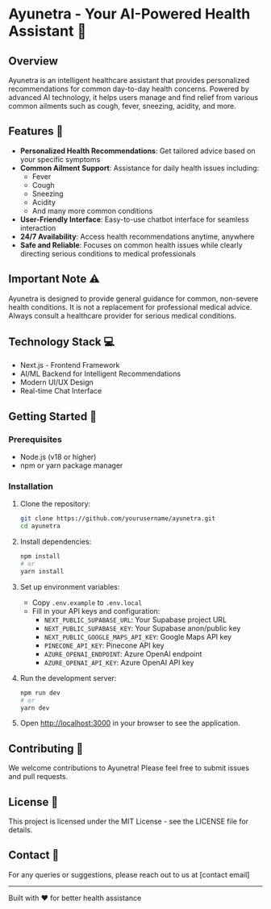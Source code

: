 # Ayunetra - Your AI-Powered Health Assistant 🏥

## Overview

Ayunetra is an intelligent healthcare assistant that provides personalized recommendations for common day-to-day health concerns. Powered by advanced AI technology, it helps users manage and find relief from various common ailments such as cough, fever, sneezing, acidity, and more.

## Features 🌟

- **Personalized Health Recommendations**: Get tailored advice based on your specific symptoms
- **Common Ailment Support**: Assistance for daily health issues including:
  - Fever
  - Cough
  - Sneezing
  - Acidity
  - And many more common conditions
- **User-Friendly Interface**: Easy-to-use chatbot interface for seamless interaction
- **24/7 Availability**: Access health recommendations anytime, anywhere
- **Safe and Reliable**: Focuses on common health issues while clearly directing serious conditions to medical professionals

## Important Note ⚠️

Ayunetra is designed to provide general guidance for common, non-severe health conditions. It is not a replacement for professional medical advice. Always consult a healthcare provider for serious medical conditions.

## Technology Stack 💻

- Next.js - Frontend Framework
- AI/ML Backend for Intelligent Recommendations
- Modern UI/UX Design
- Real-time Chat Interface

## Getting Started 🚀

### Prerequisites

- Node.js (v18 or higher)
- npm or yarn package manager

### Installation

1. Clone the repository:
   ```bash
   git clone https://github.com/yourusername/ayunetra.git
   cd ayunetra
   ```

2. Install dependencies:
   ```bash
   npm install
   # or
   yarn install
   ```

3. Set up environment variables:
   - Copy `.env.example` to `.env.local`
   - Fill in your API keys and configuration:
     - `NEXT_PUBLIC_SUPABASE_URL`: Your Supabase project URL
     - `NEXT_PUBLIC_SUPABASE_KEY`: Your Supabase anon/public key
     - `NEXT_PUBLIC_GOOGLE_MAPS_API_KEY`: Google Maps API key
     - `PINECONE_API_KEY`: Pinecone API key
     - `AZURE_OPENAI_ENDPOINT`: Azure OpenAI endpoint
     - `AZURE_OPENAI_API_KEY`: Azure OpenAI API key

4. Run the development server:
   ```bash
   npm run dev
   # or
   yarn dev
   ```

5. Open [http://localhost:3000](http://localhost:3000) in your browser to see the application.

## Contributing 🤝

We welcome contributions to Ayunetra! Please feel free to submit issues and pull requests.

## License 📄

This project is licensed under the MIT License - see the LICENSE file for details.

## Contact 📧

For any queries or suggestions, please reach out to us at [contact email]

---

Built with ❤️ for better health assistance
